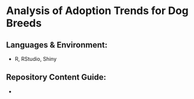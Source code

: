 # Analysis of Adoption Trends for Dog Breeds

## Languages & Environment:
- R, RStudio, Shiny

## Repository Content Guide:
- 

